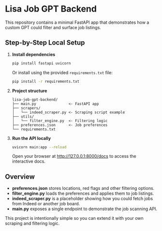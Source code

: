 # Lisa Job GPT Backend

This repository contains a minimal FastAPI app that demonstrates how a custom GPT could filter and surface job listings.

## Step-by-Step Local Setup

1. **Install dependencies**
   ```bash
   pip install fastapi uvicorn
   ```
   Or install using the provided `requirements.txt` file:
   ```bash
   pip install -r requirements.txt
   ```
2. **Project structure**

   ```text
   lisa-job-gpt-backend/
   ├── main.py               <- FastAPI app
   ├── scrapers/
   │   └── indeed_scraper.py <- Scraping script example
   ├── utils/
   │   └── filter_engine.py  <- Filtering logic
   ├── preferences.json      <- Job preferences
   └── requirements.txt
   ```

3. **Run the API locally**
   ```bash
   uvicorn main:app --reload
   ```
   Open your browser at <http://127.0.0.1:8000/docs> to access the interactive docs.

## Overview

- **preferences.json** stores locations, red flags and other filtering options.
- **filter_engine.py** loads the preferences and applies them to job listings.
- **indeed_scraper.py** is a placeholder showing how you could fetch jobs from Indeed or another job board.
- **main.py** exposes a single endpoint to demonstrate the job scanning API.

This project is intentionally simple so you can extend it with your own scraping and filtering logic.

